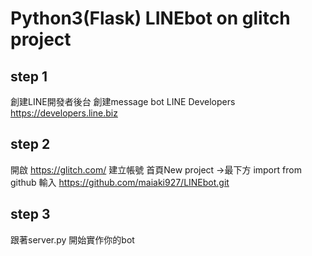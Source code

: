 # Python3(Flask) LINEbot on glitch project

## step 1 
創建LINE開發者後台 創建message bot
LINE Developers https://developers.line.biz

## step 2
開啟 https://glitch.com/
建立帳號
首頁New project ->最下方 import from github
輸入 https://github.com/maiaki927/LINEbot.git

## step 3
跟著server.py 
開始實作你的bot



